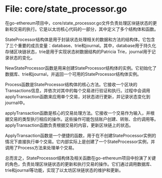 # File: core/state_processor.go

在go-ethereum项目中，core/state_processor.go文件负责处理区块链状态的更新和交易的执行。它是以太坊核心代码的一部分，其中定义了多个结构体和函数。

StateProcessor结构体是用于封装状态处理相关的数据和方法的结构体。它包含了三个重要的成员变量：database、trie和journal。其中，database用于持久化存储区块链状态，trie是用于实现状态树数据结构的Patricia Trie，journal用于记录状态的变化。

NewStateProcessor函数是用来创建StateProcessor结构体的实例。它初始化了数据库、trie和journal，并返回一个可用的StateProcessor结构体实例。

Process函数是StateProcessor结构体的核心方法。它接收一个区块的Transactions信息，并依次对其中的每个交易进行验证和执行。过程中会调用applyTransaction函数来应用单个交易，对状态进行更新，并记录状态变化到journal中。

applyTransaction函数是核心的交易处理方法。它接收一个交易作为输入，并根据交易的类型执行相应的操作。这些操作可能包括账户创建、转账、合约调用等。applyTransaction函数负责根据交易的内容，更新区块链上的状态。

ApplyTransaction函数是一个便捷的函数，用于在不创建StateProcessor实例的情况下直接执行单个交易。它内部实际上是创建了一个StateProcessor实例，并调用了Process方法来处理单个交易。

总而言之，StateProcessor结构体及相关函数在go-ethereum项目中扮演了关键的角色，负责处理区块链状态的更新和执行交易的操作。它们通过调用数据库、trie和journal等功能，实现了以太坊区块链状态的维护和更新。

